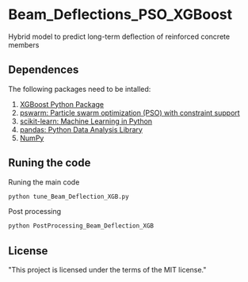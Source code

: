 # Beam_Deflections_PSO_XGBoost
Hybrid model to predict long-term deflection of reinforced concrete members

## Dependences 
The following packages need to be intalled:
1. [XGBoost Python Package](https://xgboost.readthedocs.io/en/latest/python/index.html)
2. [pswarm: Particle swarm optimization (PSO) with constraint support](https://pythonhosted.org/pyswarm/)
3. [scikit-learn: Machine Learning in Python](https://scikit-learn.org/stable/)
4. [pandas: Python Data Analysis Library](https://pandas.pydata.org/)
5. [NumPy](https://numpy.org/)

## Runing the code
Runing the main code
```python
python tune_Beam_Deflection_XGB.py
```
Post processing
```python
python PostProcessing_Beam_Deflection_XGB
```

## License
"This project is licensed under the terms of the MIT license."
